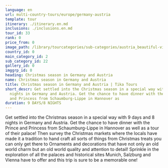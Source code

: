 ```yaml
---
language: en
url: multi-country-tours/europe/germany-austria
template: tour
itinerary: ./itinerary.en.md
inclusions: ./inclusions.en.md
tour_id: 33
rank: 0
price_from: 0
image_path: /library/tourcategories/sub-categories/austria_beautiful-view-of-the-historic-city-of-salzburg-with-festung-hohensalzburg-in-winter%2C-salzburger-land%2C-austria_600.480.jpg
country_id: 0
main_category_id: 2
sub_category_id: 22
gallery_id: 0
imggrp_id: 0
heading: Christmas season in Germany and Austria
name: Christmas season in Germany and Austria
title: Christmas season in Germany and Austria | Tika Tours
short_descr: Get settled into the Christmas season in a special way with 9 days and 8
  nights in Germany and Austria. Get the chance to have dinner with the Prince
  and Princess from Schaumburg-Lippe in Hannover as
duration: 9 DAYS/8 NIGHTS
---
```

Get settled into the Christmas season in a special way with 9 days and 8 nights in
Germany and Austria. Get the chance to have dinner with the Prince and Princess
from Schaumburg\-Lippe in Hannover as well as a tour of their palace! Then survey
the Christmas markets where the locals have made it a tradition to hand craft all
sorts of things from Christmas treats you can only get there to Ornaments and decorations
that have not only an old world charm but an old world quality and attention to
detail! Sprinkle in the exploration of all the palaces and historical sites Munich,
Salzburg and Vienna have to offer and this trip is sure to be a memorable one!
